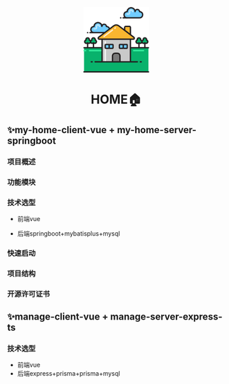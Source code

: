 <div align="center">
    <img src="./markdown_media/home.png" alt="Home" style="width:30%; height:auto;">
</div>
<h1 align="center">HOME🏠</h1>

## ✨my-home-client-vue + my-home-server-springboot
### 项目概述
### 功能模块
### 技术选型

- 前端vue

- 后端springboot+mybatisplus+mysql

### 快速启动
### 项目结构
### 开源许可证书

## ✨manage-client-vue + manage-server-express-ts
### 技术选型
- 前端vue
- 后端express+prisma+prisma+mysql
